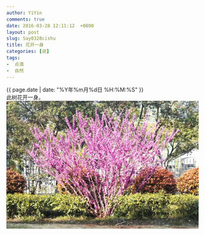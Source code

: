 ```yaml
---
author: YiYin
comments: true
date: 2016-03-28 12:11:12  +0800
layout: post
slug: Say0328cishu
title: 花开一身
categories: [说]
tags:
-  点滴
-  自然
---
```

<div class="saying">
<div class="timestamp">{{ page.date | date: "%Y年%m月%d日 %H:%M:%S" }}</div>
此树花开一身。
<img src="/public/images/zijing.jpg">
</div>
